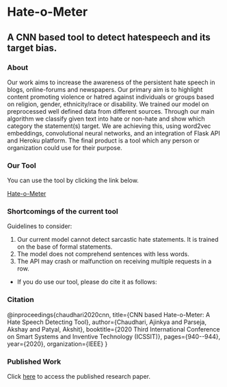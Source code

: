# Hate-o-Meter
## A CNN based tool to detect hatespeech and its target bias.


### About

Our work aims to increase the awareness of the persistent hate speech in blogs, online-forums and newspapers. Our primary aim is to highlight content promoting violence or hatred against individuals or groups based on religion, gender, ethnicity/race or disability. We trained our model on preprocessed well defined data from different sources. Through our main algorithm we classify given text into hate or non-hate and show which category the statement(s) target. We are achieving this, using word2vec embeddings, convolutional neural networks, and an integration of Flask API and Heroku platform. The final product is a tool which any person or organization could use for their purpose. 

### Our Tool
You can use the tool by clicking the link below.

[Hate-o-Meter](https://hate-o-meter.herokuapp.com/) 


### Shortcomings of the current tool
Guidelines to consider: 
1)	Our current model cannot detect sarcastic hate statements. It is trained on the base of formal statements.
2)	The model does not comprehend sentences with less words.
3)	The API may crash or malfunction on receiving multiple requests in a row.


- If you do use our tool, please do cite it as follows:

### Citation

@inproceedings{chaudhari2020cnn,
  title={CNN based Hate-o-Meter: A Hate Speech Detecting Tool},
  author={Chaudhari, Ajinkya and Parseja, Akshay and Patyal, Akshit},
  booktitle={2020 Third International Conference on Smart Systems and Inventive Technology (ICSSIT)},
  pages={940--944},
  year={2020},
  organization={IEEE}
}

### Published Work

Click [here](https://ieeexplore.ieee.org/document/9214247) to access the published research paper.
